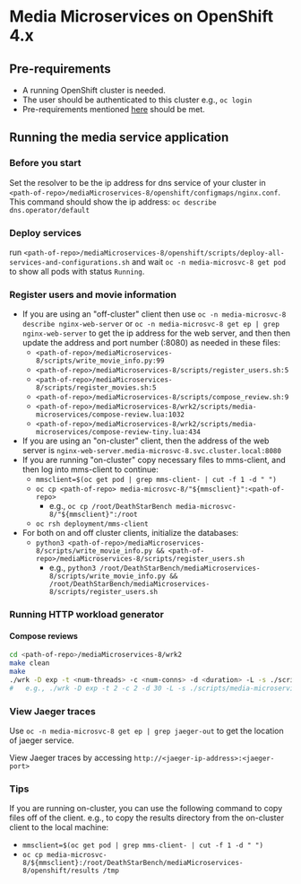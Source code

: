 # Media Microservices on OpenShift 4.x

## Pre-requirements

- A running OpenShift cluster is needed.
- The user should be authenticated to this cluster e.g., `oc login`
- Pre-requirements mentioned [here](https://github.com/delimitrou/DeathStarBench/blob/master/mediaMicroservices-8/README.md) should be met.

## Running the media service application

### Before you start

Set the resolver to be the ip address for dns service of your cluster in `<path-of-repo>/mediaMicroservices-8/openshift/configmaps/nginx.conf`.
This command should show the ip address: `oc describe dns.operator/default`

### Deploy services

run `<path-of-repo>/mediaMicroservices-8/openshift/scripts/deploy-all-services-and-configurations.sh`
and wait `oc -n media-microsvc-8 get pod` to show all pods with status `Running`.

### Register users and movie information

- If you are using an "off-cluster" client then use `oc -n media-microsvc-8 describe nginx-web-server` or `oc -n media-microsvc-8 get ep | grep nginx-web-server` to get the ip address for the web server, and then then update the address and port number (:8080) as needed in these files:
  - `<path-of-repo>/mediaMicroservices-8/scripts/write_movie_info.py:99`
  - `<path-of-repo>/mediaMicroservices-8/scripts/register_users.sh:5`
  - `<path-of-repo>/mediaMicroservices-8/scripts/register_movies.sh:5`
  - `<path-of-repo>/mediaMicroservices-8/scripts/compose_review.sh:9`
  - `<path-of-repo>/mediaMicroservices-8/wrk2/scripts/media-microservices/compose-review.lua:1032`
  - `<path-of-repo>/mediaMicroservices-8/wrk2/scripts/media-microservices/compose-review-tiny.lua:434`
- If you are using an "on-cluster" client, then the address of the web server is `nginx-web-server.media-microsvc-8.svc.cluster.local:8080`
- If you are running "on-cluster" copy necessary files to mms-client, and then log into mms-client to continue:
  - `mmsclient=$(oc get pod | grep mms-client- | cut -f 1 -d " ")`
  - `oc cp <path-of-repo> media-microsvc-8/"${mmsclient}":<path-of-repo>`
    - e.g., `oc cp /root/DeathStarBench media-microsvc-8/"${mmsclient}":/root`
  - `oc rsh deployment/mms-client`
- For both on and off cluster clients, initialize the databases:
  - `python3 <path-of-repo>/mediaMicroservices-8/scripts/write_movie_info.py && <path-of-repo>/mediaMicroservices-8/scripts/register_users.sh`
    - e.g., `python3 /root/DeathStarBench/mediaMicroservices-8/scripts/write_movie_info.py && /root/DeathStarBench/mediaMicroservices-8/scripts/register_users.sh`

### Running HTTP workload generator

#### Compose reviews

```bash
cd <path-of-repo>/mediaMicroservices-8/wrk2
make clean
make
./wrk -D exp -t <num-threads> -c <num-conns> -d <duration> -L -s ./scripts/media-microservices/compose-review.lua http://<webserver-address>:8080/wrk2-api/review/compose -R <reqs-per-sec>
#   e.g., ./wrk -D exp -t 2 -c 2 -d 30 -L -s ./scripts/media-microservices/compose-review.lua http://nginx-web-server.media-microsvc-8.svc.cluster.local:8080/wrk2-api/review/compose -R 2
```

### View Jaeger traces

Use `oc -n media-microsvc-8 get ep | grep jaeger-out` to get the location of jaeger service.

View Jaeger traces by accessing `http://<jaeger-ip-address>:<jaeger-port>` 


### Tips

If you are running on-cluster, you can use the following command to copy files off of the client.
e.g., to copy the results directory from the on-cluster client to the local machine:
  - `mmsclient=$(oc get pod | grep mms-client- | cut -f 1 -d " ")`
  - `oc cp media-microsvc-8/${mmsclient}:/root/DeathStarBench/mediaMicroservices-8/openshift/results /tmp`
